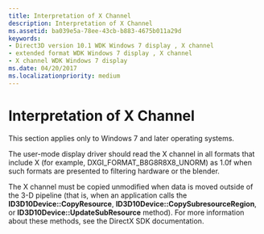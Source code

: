 ```yaml
---
title: Interpretation of X Channel
description: Interpretation of X Channel
ms.assetid: ba039e5a-78ee-43cb-b883-4675b011a29d
keywords:
- Direct3D version 10.1 WDK Windows 7 display , X channel
- extended format WDK Windows 7 display , X channel
- X channel WDK Windows 7 display
ms.date: 04/20/2017
ms.localizationpriority: medium
---
```


# Interpretation of X Channel


This section applies only to Windows 7 and later operating systems.

The user-mode display driver should read the X channel in all formats that include X (for example, DXGI\_FORMAT\_B8G8R8X8\_UNORM) as 1.0f when such formats are presented to filtering hardware or the blender.

The X channel must be copied unmodified when data is moved outside of the 3-D pipeline (that is, when an application calls the **ID3D10Device::CopyResource**, **ID3D10Device::CopySubresourceRegion**, or **ID3D10Device::UpdateSubResource** method). For more information about these methods, see the DirectX SDK documentation.

 

 






